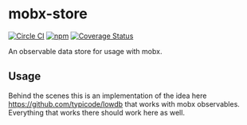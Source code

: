 # mobx-store

[![Circle CI](https://circleci.com/gh/AriaFallah/mobx-store.svg?style=svg)](https://circleci.com/gh/AriaFallah/mobx-store)
[![npm](https://img.shields.io/npm/v/mobx-store.svg?maxAge=2592000?style=flat-square)]()
[![Coverage Status](https://coveralls.io/repos/github/AriaFallah/mobx-store/badge.svg?branch=coverage)](https://coveralls.io/github/AriaFallah/mobx-store?branch=coverage)

An observable data store for usage with mobx.

## Usage

Behind the scenes this is an implementation of the idea here https://github.com/typicode/lowdb
that works with mobx observables. Everything that works there should work here as well.
